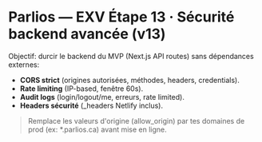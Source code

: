 # Parlios — EXV Étape 13 · Sécurité backend avancée (v13)

Objectif: durcir le backend du MVP (Next.js API routes) sans dépendances externes:
- **CORS strict** (origines autorisées, méthodes, headers, credentials).
- **Rate limiting** (IP-based, fenêtre 60s).
- **Audit logs** (login/logout/me, erreurs, rate limited).
- **Headers sécurité** (_headers Netlify inclus).

> Remplace les valeurs d'origine (allow_origin) par tes domaines de prod (ex: *.parlios.ca) avant mise en ligne.
